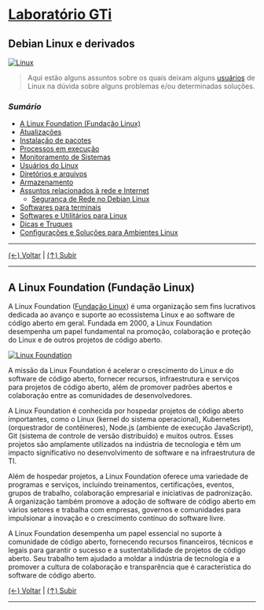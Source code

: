 # [Laboratório GTi](https://github.com/systemboys/GTi_Laboratory#laborat%C3%B3rio-gti "Laboratório GTi")

## Debian Linux e derivados

[![Linux](https://github.com/systemboys/GTi_Laboratory/raw/main/Debian%20Linux%20e%20derivados/images/Linux_1.jpg "Linux")](https://github.com/systemboys/GTi_Laboratory/raw/main/Debian%20Linux%20e%20derivados/images/Linux_1.jpg "Linux")

> Aqui estão alguns assuntos sobre os quais deixam alguns [usuários](https://github.com/systemboys/GTi_Laboratory/tree/main/Debian%20Linux%20e%20derivados/Minhas%20configura%C3%A7%C3%B5es#laborat%C3%B3rio-gti--minhas-configura%C3%A7%C3%B5es "usuários") de Linux na dúvida sobre alguns problemas e/ou determinadas soluções.

### *Sumário*

- [A Linux Foundation (Fundação Linux)](#a-linux-foundation-funda%C3%A7%C3%A3o-linux "A Linux Foundation (Fundação Linux)")
- [Atualizações](https://github.com/systemboys/GTi_Laboratory/tree/main/Debian%20Linux%20e%20derivados/Atualiza%C3%A7%C3%B5es#atualiza%C3%A7%C3%B5es "Atualizações")
- [Instalação de pacotes](https://github.com/systemboys/GTi_Laboratory/tree/main/Debian%20Linux%20e%20derivados/Instala%C3%A7%C3%A3o%20de%20pacotes#instala%C3%A7%C3%A3o-de-pacotes "Instalação de pacotes")
- [Processos em execução](https://github.com/systemboys/GTi_Laboratory/blob/main/Debian%20Linux%20e%20derivados/Processos%20em%20execu%C3%A7%C3%A3o/README.md#processos-em-execu%C3%A7%C3%A3o "Processos em execução")
- [Monitoramento de Sistemas](https://github.com/systemboys/GTi_Laboratory/tree/main/Debian%20Linux%20e%20derivados/Monitoramento%20de%20sistemas#laborat%C3%B3rio-gti--monitoramento-de-sistemas "Monitoramento de Sistemas")
- [Usuários do Linux](https://github.com/systemboys/GTi_Laboratory/tree/main/Debian%20Linux%20e%20derivados/Usu%C3%A1rios%20Linux#laborat%C3%B3rio-gti--usu%C3%A1rios-linux "Usuários do Linux")
- [Diretórios e arquivos](https://github.com/systemboys/GTi_Laboratory/tree/main/Debian%20Linux%20e%20derivados/Diret%C3%B3rios%20e%20arquivos#laborat%C3%B3rio-gti--diret%C3%B3rios-e-arquivos "Diretórios e arquivos")
- [Armazenamento](https://github.com/systemboys/GTi_Laboratory/tree/main/Debian%20Linux%20e%20derivados/Armazenamento#laborat%C3%B3rio-gti--armazenamento "Armazenamento")
- [Assuntos relacionados à rede e Internet](https://github.com/systemboys/GTi_Laboratory/tree/main/Debian%20Linux%20e%20derivados/Assuntos%20relacionados%20%C3%A0%20redes%20e%20Internet#entendendo-o-comando-nslookup-e-a-resolu%C3%A7%C3%A3o-de-dns-no-linux-obtendo-ip-de-dom%C3%ADnios "Assuntos relacionados à rede e Internet")
    - [Segurança de Rede no Debian Linux](https://github.com/systemboys/GTi_Laboratory/tree/main/Debian%20Linux%20e%20derivados/Seguran%C3%A7a%20de%20Rede%20no%20Debian#laborat%C3%B3rio-gti--seguran%C3%A7a-de-rede-no-debian-linux "Segurança de Rede no Debian Linux")
- [Softwares para terminais](https://github.com/systemboys/GTi_Laboratory/tree/main/Debian%20Linux%20e%20derivados/Softwares%20para%20terminais#laborat%C3%B3rio-gti--softwares-para-terminais "Softwares para terminais")
- [Softwares e Utilitários para Linux](https://github.com/systemboys/GTi_Laboratory/blob/main/Debian%20Linux%20e%20derivados/Softwares%20e%20Utilit%C3%A1rios%20para%20Linux/README.md#laborat%C3%B3rio-gti--softwares-e-utilit%C3%A1rios-para-linux "Softwares e Utilitários para Linux")
- [Dicas e Truques](https://github.com/systemboys/GTi_Laboratory/tree/main/Debian%20Linux%20e%20derivados/Dicas%20e%20Truques#laborat%C3%B3rio-gti--dicas-e-truques "Dicas e Truques")
- [Configurações e Soluções para Ambientes Linux](https://github.com/systemboys/GTi_Laboratory/tree/main/Debian%20Linux%20e%20derivados/Configura%C3%A7%C3%B5es%20e%20Solu%C3%A7%C3%B5es%20para%20Ambientes%20Linux#laborat%C3%B3rio-gti--configura%C3%A7%C3%B5es-e-solu%C3%A7%C3%B5es-para-ambientes-linux "Configurações e Soluções para Ambientes Linux")

---

[(&larr;) Voltar](https://github.com/systemboys/GTi_Laboratory#laborat%C3%B3rio-gti "Voltar ao Sumário") | 
[(&uarr;) Subir](#sum%C3%A1rio "Subir para o topo")

---

## A Linux Foundation (Fundação Linux)

A Linux Foundation ([Fundação Linux](https://www.linuxfoundation.org/ "Fundação Linux")) é uma organização sem fins lucrativos dedicada ao avanço e suporte ao ecossistema Linux e ao software de código aberto em geral. Fundada em 2000, a Linux Foundation desempenha um papel fundamental na promoção, colaboração e proteção do Linux e de outros projetos de código aberto.

[![Linux Foundation](https://github.com/systemboys/GTi_Laboratory/blob/main/Debian%20Linux%20e%20derivados/images/linux-foundation-open-source.jpg?raw=true "Linux Foundation")](https://github.com/systemboys/GTi_Laboratory/blob/main/Debian%20Linux%20e%20derivados/images/linux-foundation-open-source.jpg?raw=true "Linux Foundation")

A missão da Linux Foundation é acelerar o crescimento do Linux e do software de código aberto, fornecer recursos, infraestrutura e serviços para projetos de código aberto, além de promover padrões abertos e colaboração entre as comunidades de desenvolvedores.

A Linux Foundation é conhecida por hospedar projetos de código aberto importantes, como o Linux (kernel do sistema operacional), Kubernetes (orquestrador de contêineres), Node.js (ambiente de execução JavaScript), Git (sistema de controle de versão distribuído) e muitos outros. Esses projetos são amplamente utilizados na indústria de tecnologia e têm um impacto significativo no desenvolvimento de software e na infraestrutura de TI.

Além de hospedar projetos, a Linux Foundation oferece uma variedade de programas e serviços, incluindo treinamentos, certificações, eventos, grupos de trabalho, colaboração empresarial e iniciativas de padronização. A organização também promove a adoção de software de código aberto em vários setores e trabalha com empresas, governos e comunidades para impulsionar a inovação e o crescimento contínuo do software livre.

A Linux Foundation desempenha um papel essencial no suporte à comunidade de código aberto, fornecendo recursos financeiros, técnicos e legais para garantir o sucesso e a sustentabilidade de projetos de código aberto. Seu trabalho tem ajudado a moldar a indústria de tecnologia e a promover a cultura de colaboração e transparência que é característica do software de código aberto.

[(&larr;) Voltar](https://github.com/systemboys/GTi_Laboratory#laborat%C3%B3rio-gti "Voltar ao Sumário") | 
[(&uarr;) Subir](#sum%C3%A1rio "Subir para o topo")

---
